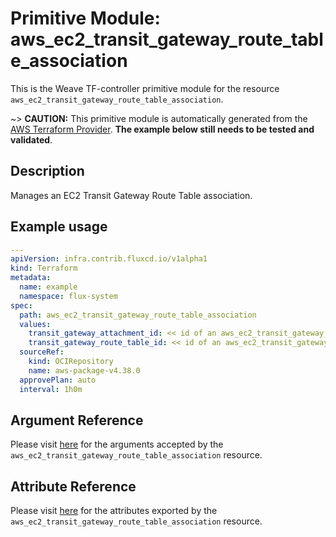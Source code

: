 
# Primitive Module: aws_ec2_transit_gateway_route_table_association

This is the Weave TF-controller primitive module for the resource `aws_ec2_transit_gateway_route_table_association`.

~> **CAUTION:** This primitive module is automatically generated from the [AWS Terraform Provider](https://registry.terraform.io/providers/hashicorp/aws/latest/docs/resources/ec2_transit_gateway_route_table_association). **The example below still needs to be tested and validated**.

## Description

Manages an EC2 Transit Gateway Route Table association.

## Example usage

```yaml
---
apiVersion: infra.contrib.fluxcd.io/v1alpha1
kind: Terraform
metadata:
  name: example
  namespace: flux-system
spec:
  path: aws_ec2_transit_gateway_route_table_association
  values:
    transit_gateway_attachment_id: << id of an aws_ec2_transit_gateway_vpc_attachment >>
    transit_gateway_route_table_id: << id of an aws_ec2_transit_gateway_route_table >>
  sourceRef:
    kind: OCIRepository
    name: aws-package-v4.38.0
  approvePlan: auto
  interval: 1h0m
```

## Argument Reference

Please visit [here](https://registry.terraform.io/providers/hashicorp/aws/latest/docs/resources/ec2_transit_gateway_route_table_association#argument-reference) for the arguments accepted by the `aws_ec2_transit_gateway_route_table_association` resource.

## Attribute Reference

Please visit [here](https://registry.terraform.io/providers/hashicorp/aws/latest/docs/resources/ec2_transit_gateway_route_table_association#attributes-reference) for the attributes exported by the `aws_ec2_transit_gateway_route_table_association` resource.

